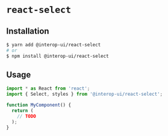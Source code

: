 # `react-select`

## Installation

```sh
$ yarn add @interop-ui/react-select
# or
$ npm install @interop-ui/react-select
```

## Usage

```js
import * as React from 'react';
import { Select, styles } from '@interop-ui/react-select';

function MyComponent() {
  return (
    // TODO
  );
}
```
